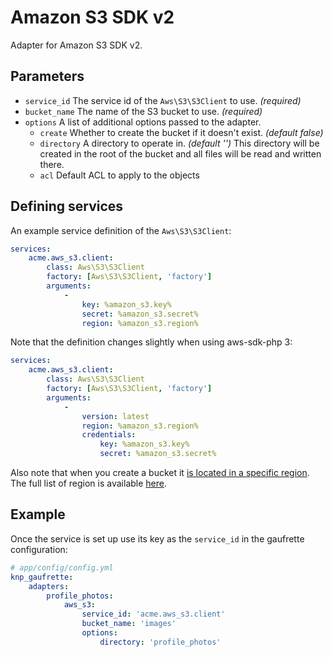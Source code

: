 # Amazon S3 SDK v2

Adapter for Amazon S3 SDK v2.

## Parameters

 * `service_id` The service id of the `Aws\S3\S3Client` to use. *(required)*
 * `bucket_name` The name of the S3 bucket to use. *(required)*
 * `options` A list of additional options passed to the adapter.
   * `create` Whether to create the bucket if it doesn't exist. *(default false)*
   * `directory` A directory to operate in. *(default '')*
   This directory will be created in the root of the bucket and all files will be read and written there.
   * `acl` Default ACL to apply to the objects

## Defining services

An example service definition of the `Aws\S3\S3Client`:

```yaml
services:
    acme.aws_s3.client:
        class: Aws\S3\S3Client
        factory: [Aws\S3\S3Client, 'factory']
        arguments:
            -
                key: %amazon_s3.key%
                secret: %amazon_s3.secret%
                region: %amazon_s3.region%
```

Note that the definition changes slightly when using aws-sdk-php 3:
```yaml
services:
    acme.aws_s3.client:
        class: Aws\S3\S3Client
        factory: [Aws\S3\S3Client, 'factory']
        arguments:
            -
                version: latest
                region: %amazon_s3.region%
                credentials:
                    key: %amazon_s3.key%
                    secret: %amazon_s3.secret%
```

Also note that when you create a bucket it [is located in a specific region](http://docs.aws.amazon.com/AmazonS3/latest/dev/UsingBucket.html). 
The full list of region is available [here](http://docs.aws.amazon.com/general/latest/gr/rande.html#s3_region).

## Example

Once the service is set up use its key as the `service_id` in the gaufrette configuration:

``` yaml
# app/config/config.yml
knp_gaufrette:
    adapters:
        profile_photos:
            aws_s3:
                service_id: 'acme.aws_s3.client'
                bucket_name: 'images'
                options:
                    directory: 'profile_photos'
```
